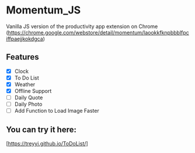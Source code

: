 # Momentum_JS

Vanilla JS version of the productivity app <Momentum> extension on Chrome (https://chrome.google.com/webstore/detail/momentum/laookkfknpbbblfpciffpaejjkokdgca)

## Features

- [x] Clock
- [x] To Do List
- [x] Weather
- [x] Offline Support
- [ ] Daily Quote
- [ ] Daily Photo
- [ ] Add Function to Load Image Faster

## You can try it here:

[https://treyyi.github.io/ToDoList/]
